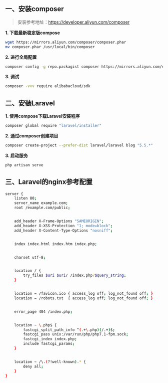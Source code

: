 ## 一、安装composer
> 安装参考地址：https://developer.aliyun.com/composer

**1. 下载最新稳定版compose**
```bash
wget https://mirrors.aliyun.com/composer/composer.phar
mv composer.phar /usr/local/bin/composer
```

**2. 进行全局配置**
```bash
composer config -g repo.packagist composer https://mirrors.aliyun.com/composer/
```

**3. 调试**
```bash
composer -vvv require alibabacloud/sdk
```


## 二、安装Laravel

**1. 使用compose下载Laravel安装程序**
```bash
composer global require "laravel/installer"
```
**2. 通过composer创建项目**
```bash
composer create-project --prefer-dist laravel/laravel blog "5.5.*"
```

**3. 启动服务**
```bash
php artisan serve
```

## 三、Laravel的nginx参考配置
```bash
server {
    listen 80;
    server_name example.com;
    root /example.com/public;


    add_header X-Frame-Options "SAMEORIGIN";
    add_header X-XSS-Protection "1; mode=block";
    add_header X-Content-Type-Options "nosniff";


    index index.html index.htm index.php;


    charset utf-8;


    location / {
        try_files $uri $uri/ /index.php?$query_string;
    }


    location = /favicon.ico { access_log off; log_not_found off; }
    location = /robots.txt  { access_log off; log_not_found off; }


    error_page 404 /index.php;


    location ~ \.php$ {
        fastcgi_split_path_info ^(.+\.php)(/.+)$;
        fastcgi_pass unix:/var/run/php/php7.1-fpm.sock;
        fastcgi_index index.php;
        include fastcgi_params;
    }


    location ~ /\.(?!well-known).* {
        deny all;
    }
}
```

